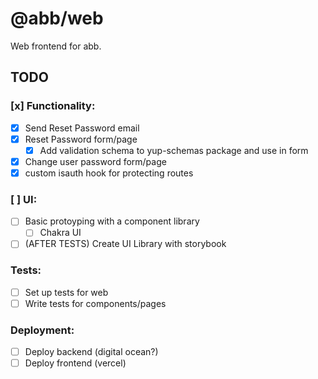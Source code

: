 # @abb/web

Web frontend for abb.

## TODO

### [x] Functionality:

- [x] Send Reset Password email
- [x] Reset Password form/page
  - [x] Add validation schema to yup-schemas package and use in form
- [x] Change user password form/page
- [x] custom isauth hook for protecting routes

### [ ] UI:

- [ ] Basic protoyping with a component library
  - [ ] Chakra UI
- [ ] (AFTER TESTS) Create UI Library with storybook

### Tests:

- [ ] Set up tests for web
- [ ] Write tests for components/pages

### Deployment:

- [ ] Deploy backend (digital ocean?)
- [ ] Deploy frontend (vercel)
